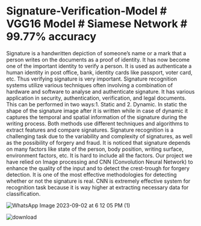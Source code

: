 # Signature-Verification-Model # VGG16 Model # Siamese Network # 99.77% accuracy 
Signature is a handwritten depiction of someone’s name or a mark that a person writes on the documents as a proof of identity. It has now become one of the important identity to verify a person. It is used as authenticate a human identity in post office, bank, identity cards like passport, voter card, etc. Thus verifying signature is very important.
Signature recognition systems utilize various techniques often involving a combination of hardware and software to analyse and authenticate signature. It has various application in security, authentication, verification, and legal documents. This can be performed in two ways:1. Static and 2. Dynamic. In static the shape of the signature image after it is written while in case of dynamic it captures the temporal and spatial information of the signature during the writing process. Both methods use different techniques and algorithms to extract features and compare signatures. Signature recognition is a challenging task due to the variability and complexity of signatures, as well as the possibility of forgery and fraud. It is noticed that signature depends on many factors like state of the person, body position, writing surface, environment factors, etc. It is hard to include all the factors. Our project we have relied on Image processing and CNN (Convolution Neural Network) to enhance the quality of the input and to detect the crest-trough for forgery detection. It is one of the most effective methodologies for detecting whether or not the signature is real. CNN is extremely effective system for recognition task because it is way higher at extracting necessary data for classification.

![WhatsApp Image 2023-09-02 at 6 12 05 PM (1)](https://github.com/Aniket7773/Signature-Verification-Model/assets/146703824/6759b107-8c7c-43e8-b598-8e122317297a)


![download](https://github.com/Aniket7773/Signature-Verification-Model-Using-Ensemble-Learning/assets/97180277/f9e6eb59-e201-4ee0-ab17-c00b57f24aa0)
